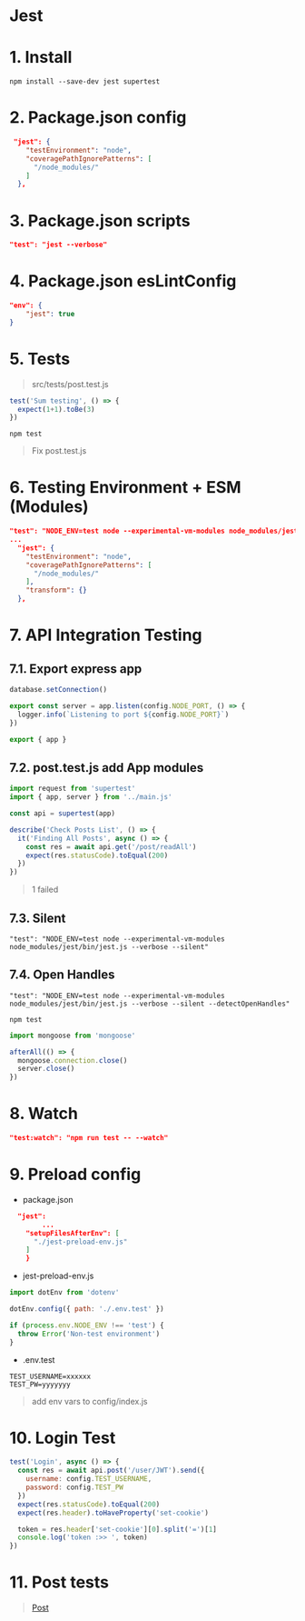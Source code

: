 # Jest <!-- omit in toc -->

# 1. Install
```
npm install --save-dev jest supertest
```

# 2. Package.json config
```json
 "jest": {
    "testEnvironment": "node",
    "coveragePathIgnorePatterns": [
      "/node_modules/"
    ]
  },
```

# 3. Package.json scripts
```json
"test": "jest --verbose"
```

# 4. Package.json esLintConfig
```json
"env": {
	"jest": true
}

```

# 5. Tests
> src/tests/post.test.js

```js
test('Sum testing', () => {
  expect(1+1).toBe(3)
})
```
```
npm test
```
> Fix post.test.js

# 6. Testing Environment + ESM (Modules)
```json
"test": "NODE_ENV=test node --experimental-vm-modules node_modules/jest/bin/jest.js --verbose"
...
  "jest": {
    "testEnvironment": "node",
    "coveragePathIgnorePatterns": [
      "/node_modules/"
    ],
    "transform": {}
  },
```


# 7. API Integration Testing
## 7.1. Export express app
```js
database.setConnection()

export const server = app.listen(config.NODE_PORT, () => {
  logger.info(`Listening to port ${config.NODE_PORT}`)
})

export { app }
```
## 7.2. post.test.js add App modules
```js
import request from 'supertest'
import { app, server } from '../main.js'

const api = supertest(app)

describe('Check Posts List', () => {
  it('Finding All Posts', async () => {
    const res = await api.get('/post/readAll')
    expect(res.statusCode).toEqual(200)
  })
})
```
> 1 failed
>
## 7.3. Silent
```
"test": "NODE_ENV=test node --experimental-vm-modules node_modules/jest/bin/jest.js --verbose --silent"
```
## 7.4. Open Handles
```
"test": "NODE_ENV=test node --experimental-vm-modules node_modules/jest/bin/jest.js --verbose --silent --detectOpenHandles"
```
```
npm test
```
```js
import mongoose from 'mongoose'

afterAll(() => {
  mongoose.connection.close()
  server.close()
})
```

# 8. Watch
```json
"test:watch": "npm run test -- --watch"
```

# 9. Preload config
- package.json
```json
  "jest":
		...
    "setupFilesAfterEnv": [
      "./jest-preload-env.js"
    ]
	}
```
- jest-preload-env.js
```js
import dotEnv from 'dotenv'

dotEnv.config({ path: './.env.test' })

if (process.env.NODE_ENV !== 'test') {
  throw Error('Non-test environment')
}
```
- .env.test
```
TEST_USERNAME=xxxxxx
TEST_PW=yyyyyyy
```
> add env vars to config/index.js

# 10. Login Test
```js
test('Login', async () => {
  const res = await api.post('/user/JWT').send({
    username: config.TEST_USERNAME,
    password: config.TEST_PW
  })
  expect(res.statusCode).toEqual(200)
  expect(res.header).toHaveProperty('set-cookie')

  token = res.header['set-cookie'][0].split('=')[1]
  console.log('token :>> ', token)
})
```

# 11. Post tests
> [Post](./src/tests/post.test.js)
